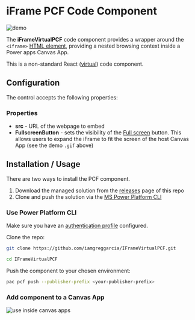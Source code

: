 # iFrame PCF Code Component

![demo](/img/iFramePCF.gif)

The **iFrameVirtualPCF** code component provides a wrapper around the `<iframe>` [HTML element](https://developer.mozilla.org/en-US/docs/Web/HTML/Element/iframe#positioning_and_scaling), providing a nested browsing context inside a Power apps Canvas App. 

This is a non-standard React ([virtual](https://powerapps.microsoft.com/en-us/blog/virtual-code-components-for-power-apps-using-react-and-fluent-ui-react-platform-libraries/)) code component. 

## Configuration
The control accepts the following properties:
### Properties
- **src** - URL of the webpage to embed
- **FullscreenButton** - sets the visibility of the [Full screen](https://docs.microsoft.com/en-us/power-apps/developer/component-framework/reference/mode/setfullscreen) button. This allows users to expand the iFrame to fit the screen of the host Canvas App (see the demo `.gif` above)

## Installation / Usage

There are two ways to install the PCF component. 
1. Download the managed solution from the [releases](https://github.com/iamgreggarcia/IFrameVirtualPCF/releases/) page of this repo
2. Clone and push the solution via the [MS Power Platform CLI](https://docs.microsoft.com/en-us/power-platform/developer/cli/introduction)

### Use Power Platform CLI

Make sure you have an [authentication profile](https://docs.microsoft.com/en-us/power-platform/developer/cli/reference/auth#pac-auth-create) configured.

Clone the repo:
```bash
git clone https://github.com/iamgreggarcia/IFrameVirtualPCF.git

cd IFrameVirtualPCF
```
Push the component to your chosen environment:
```bash
pac pcf push --publisher-prefix <your-publisher-prefix>
```

### Add component to a Canvas App
![use inside canvas apps](/img/iFrameAddComponent.gif)